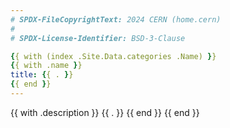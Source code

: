 ```yaml
---
# SPDX-FileCopyrightText: 2024 CERN (home.cern)
#
# SPDX-License-Identifier: BSD-3-Clause

{{ with (index .Site.Data.categories .Name) }}
{{ with .name }}
title: {{ . }}
{{ end }}
---
```


{{ with .description }}
{{ . }}
{{ end }}
{{ end }}
